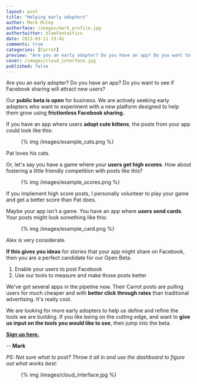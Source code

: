 ```yaml
---
layout: post
title: "Helping early adopters"
author: Mark McCoy
authorface: /images/mark_profile.jpg
authortwitter: blamfantastico
date: 2013-03-11 13:41
comments: true
categories: [Carrot]
preview: "Are you an early adopter? Do you have an app? Do you want to see if Facebook sharing will attract new users?"
cover: /images/cloud_interface.jpg
published: false
---
```


<p class="lead foo">Are you an early adopter? Do you have an app? Do you want to see if Facebook sharing will attract new users?</p>

Our __public beta is open__ for business. We are actively seeking early adopters who want to experiment with a new platform designed to help them grow using __frictionless Facebook sharing.__

If you have an app where users __adopt cute kittens__, the posts from your app could look like this: 

<figure class="thumbnail">
  {% img /images/example_cats.png %}
</figure>

Pat loves his cats. 

Or, let's say you have a game where your __users get high scores__. How about fostering a little friendly competition with posts like this?

<figure class="thumbnail">
  {% img /images/example_scores.png %}
</figure>

If you implement high score posts, I personally volunteer to play your game and get a better score than Pat does.

Maybe your app isn't a game. You have an app where __users send cards__. Your posts might look something like this: 

<figure class="thumbnail">
  {% img /images/example_card.png %}
</figure>

Alex is very considerate. 

__If this gives you ideas__ for stories that your app might share on Facebook, then you are a perfect candidate for our Open Beta.

<ol>
  <li>Enable your users to post Facebook</li>
  <li>Use our tools to measure and make those posts better</li>
</ol>

We've got several apps in the pipeline now. Their Carrot posts are pulling users for much cheaper and with __better click through rates__ than traditional advertising. It's really cool. 

We are looking for more early adopters to help us define and refine the tools we are building. If you like being on the cutting edge, and want to __give us input on the tools you would like to see__, then jump into the beta. 

__[Sign up here.](https://gocarrot.com/developers/sign_up)__

-- __Mark__

<em>PS: Not sure what to post? Throw it all in and use the dashboard to figure out what works best:</em>

<figure class="thumbnail">
  {% img /images/cloud_interface.jpg %}
</figure>
